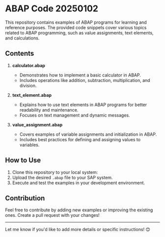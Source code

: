# ABAP Code 20250102

This repository contains examples of ABAP programs for learning and reference purposes. The provided code snippets cover various topics related to ABAP programming, such as value assignments, text elements, and calculations.

## Contents

1. **calculator.abap**  
   - Demonstrates how to implement a basic calculator in ABAP.  
   - Includes operations like addition, subtraction, multiplication, and division.

2. **text_element.abap**  
   - Explains how to use text elements in ABAP programs for better readability and maintenance.  
   - Focuses on text management and dynamic messages.

3. **value_assignment.abap**  
   - Covers examples of variable assignments and initialization in ABAP.  
   - Includes best practices for defining and assigning values to variables.

## How to Use

1. Clone this repository to your local system:
2. Upload the desired `.abap` file to your SAP system.
3. Execute and test the examples in your development environment.

## Contribution

Feel free to contribute by adding new examples or improving the existing ones. Create a pull request with your changes!

---

Let me know if you'd like to add more details or specific instructions! 😊